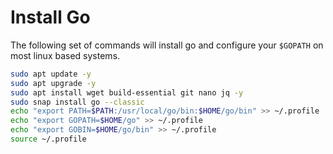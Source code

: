 # Install Go

The following set of commands will install go and configure your `$GOPATH` on most linux based systems.

```bash
sudo apt update -y
sudo apt upgrade -y
sudo apt install wget build-essential git nano jq -y 
sudo snap install go --classic
echo "export PATH=$PATH:/usr/local/go/bin:$HOME/go/bin" >> ~/.profile
echo "export GOPATH=$HOME/go" >> ~/.profile
echo "export GOBIN=$HOME/go/bin" >> ~/.profile
source ~/.profile
```
